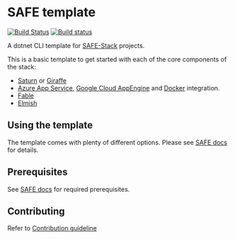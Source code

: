 # SAFE template

[![Build Status](https://travis-ci.org/SAFE-Stack/SAFE-template.svg?branch=master)](https://travis-ci.org/SAFE-Stack/SAFE-template)
[![Build status](https://compositional-it.visualstudio.com/SAFE%20Template/_apis/build/status/SAFE%20Template-CI)](https://compositional-it.visualstudio.com/SAFE%20Template/_build/latest?definitionId=12)

A dotnet CLI template for [SAFE-Stack](https://safe-stack.github.io/) projects.

This is a basic template to get started with each of the core components of the stack:

* [Saturn](https://saturnframework.github.io/docs/) or [Giraffe](https://github.com/giraffe-fsharp/Giraffe)
* [Azure App Service](https://azure.microsoft.com/), [Google Cloud AppEngine](https://cloud.google.com/appengine/) and [Docker](https://www.docker.com/) integration.
* [Fable](http://fable.io/)
* [Elmish](https://elmish.github.io/elmish/)

## Using the template

The template comes with plenty of different options. Please see [SAFE docs](https://safe-stack.github.io/docs/template-overview/) for details.

## Prerequisites

See [SAFE docs](https://safe-stack.github.io/docs/quickstart/) for required prerequisites.

## Contributing

Refer to [Contribution guideline](CONTRIBUTING.md)
